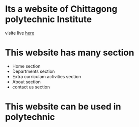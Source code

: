 # Its a website of Chittagong polytechnic Institute
visite live [here](https://chittagongpolytechnic.netlify.app/)
# This website has many section 
* Home section
* Departments section
* Extra curriculam activities section
* About section
* contact us section
# This website can be used in polytechnic

